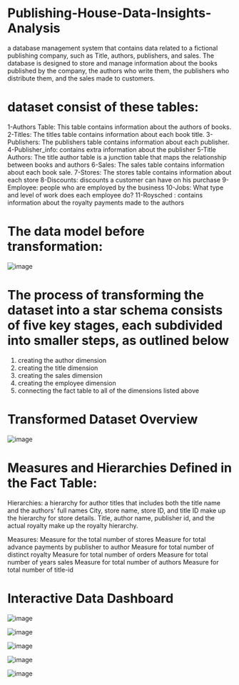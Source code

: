 # Publishing-House-Data-Insights-Analysis
a database management system that contains data related to a fictional publishing company, such as Title, authors, publishers, and sales. The database is designed to store and manage information about the books published by the company, the authors who write them, the publishers who distribute them, and the sales made to customers.

# dataset consist of these tables: 
1-Authors Table: This table contains information about the authors of books. 
2-Titles: The titles table contains information about each book title.
3-Publishers: The publishers table contains information about each publisher.
4-Publisher_info: contains extra information about the publisher
5-Title Authors: The title author table is a junction table that maps the relationship between books and authors
6-Sales: The sales table contains information about each book sale.
7-Stores: The stores table contains information about each store
8-Discounts: discounts a customer can have on his purchase
9-Employee: people who are employed by the business
10-Jobs: What type and level of work does each employee do?
11-Roysched : contains information about the royalty payments made to the authors


# The data model before transformation:

![image](https://github.com/user-attachments/assets/eb30c6e1-b241-4698-a895-a3246371a54a)

# The process of transforming the dataset into a star schema consists of five key stages, each subdivided into smaller steps, as outlined below

1.  creating the author dimension
2.  creating the title dimension
3.  creating the sales dimension
4.  creating the employee dimension
5.  connecting the fact table to all of the dimensions listed above


# Transformed Dataset Overview

![image](https://github.com/user-attachments/assets/f94d0daf-1945-4d1e-9504-23ebcf3591c8)


# Measures and Hierarchies Defined in the Fact Table: 

Hierarchies:
a hierarchy for author titles that includes both the title name and the authors' full names
City, store name, store ID, and title ID make up the hierarchy for store details.
Title, author name, publisher id, and the actual royalty make up the royalty hierarchy.

Measures:
Measure for the total number of stores
Measure for total advance payments by publisher to author
Measure for total number of distinct royalty
Measure for total number of orders
Measure for total number of years sales
Measure for total number of authors
Measure for total number of title-id


# Interactive Data Dashboard    

![image](https://github.com/user-attachments/assets/593c94ca-4b53-42a4-8baf-3a2869baf7a1)

![image](https://github.com/user-attachments/assets/d96cbf9d-0c55-4f51-a2e2-4ca052f22eba)

![image](https://github.com/user-attachments/assets/208a05cd-3956-4489-b5c1-73765e709c3a)

![image](https://github.com/user-attachments/assets/7d4e6258-221a-4ca1-9a47-55abbc9e1b91)

![image](https://github.com/user-attachments/assets/d7f4216c-f42a-4ed7-ba08-3c3817ee66dd)




